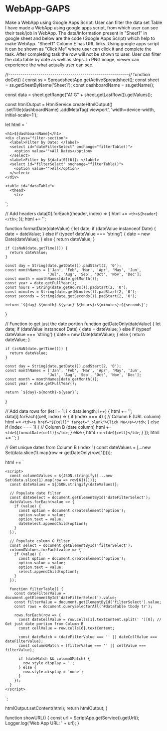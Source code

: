# WebApp-GAPS
Make a WebApp using Google Apps Script: User can filter the data set Table
I have made a WebApp using google apps script, from which user can see their task/job in WebApp. 
The data/information present in "Sheet1" in google sheet and below are the code (Google Apps Script) which help to make WebApp.
    "Sheet1" Column E has URL links. Using google apps script it can be shown as "Click Me" where user can click it and complete the task.
    After completing task the row will not be shown to user.
User can filter the data table by date as well as steps. 
In PNG image, viewer can experience the what actually user can see.





//------------------------------------------------------------//
function doGet() {
  const ss = SpreadsheetApp.getActiveSpreadsheet();
  const sheet = ss.getSheetByName('Sheet1');
  const dashboardName = ss.getName();
  
  const data = sheet.getRange("A1:G" + sheet.getLastRow()).getValues();
  
  const htmlOutput = HtmlService.createHtmlOutput()
    .setTitle(dashboardName)
    .addMetaTag('viewport', 'width=device-width, initial-scale=1');
  
  let html = `
    <style>
      table {
        width: 100%;
        border-collapse: collapse;
        margin: 20px 0;
      }
      th, td {
        border: 1px solid #ddd;
        padding: 8px;
        text-align: left;
      }
      th {
        background-color: #f2f2f2;
        position: sticky;
        top: 0;
        z-index: 1;
      }
      .filter-section {
        margin: 20px 0;
      }
      .filter-section select {
        margin-right: 20px;
      }
    </style>
    
    <h1>${dashboardName}</h1>
    <div class="filter-section">
      <label>Filter by Date: </label>
      <select id="dateFilterSelect" onchange="filterTable()">
        <option value="">All Dates</option>
      </select>
      <label>Filter by ${data[0][6]}: </label>
      <select id="filterSelect" onchange="filterTable()">
        <option value="">All</option>
      </select>
    </div>
    
    <table id="dataTable">
      <thead>
        <tr>
  `;
  
  // Add headers
  data[0].forEach((header, index) => {
    html += `<th>${header}</th>`;
  });
  html += '</tr></thead><tbody>';
  
  function formatDate(dateValue) {
    let date;
    if (dateValue instanceof Date) {
      date = dateValue;
    } else if (typeof dateValue === 'string') {
      date = new Date(dateValue);
    } else {
      return dateValue;
    }
    
    if (isNaN(date.getTime())) {
      return dateValue;
    }
    
    const day = String(date.getDate()).padStart(2, '0');
    const monthNames = ['Jan', 'Feb', 'Mar', 'Apr', 'May', 'Jun', 
                       'Jul', 'Aug', 'Sep', 'Oct', 'Nov', 'Dec'];
    const month = monthNames[date.getMonth()];
    const year = date.getFullYear();
    const hours = String(date.getHours()).padStart(2, '0');
    const minutes = String(date.getMinutes()).padStart(2, '0');
    const seconds = String(date.getSeconds()).padStart(2, '0');
    
    return `${day}-${month}-${year} ${hours}:${minutes}:${seconds}`;
  }
  
  // Function to get just the date portion
  function getDateOnly(dateValue) {
    let date;
    if (dateValue instanceof Date) {
      date = dateValue;
    } else if (typeof dateValue === 'string') {
      date = new Date(dateValue);
    } else {
      return dateValue;
    }
    
    if (isNaN(date.getTime())) {
      return dateValue;
    }
    
    const day = String(date.getDate()).padStart(2, '0');
    const monthNames = ['Jan', 'Feb', 'Mar', 'Apr', 'May', 'Jun', 
                       'Jul', 'Aug', 'Sep', 'Oct', 'Nov', 'Dec'];
    const month = monthNames[date.getMonth()];
    const year = date.getFullYear();
    
    return `${day}-${month}-${year}`;
  }
  
  // Add data rows
  for (let i = 1; i < data.length; i++) {
    html += '<tr>';
    data[i].forEach((cell, index) => {
      if (index === 4) { // Column E (URL column)
        html += `<td><a href="${cell}" target="_blank">Click Me</a></td>`;
      } else if (index === 1) { // Column B (date column)
        html += `<td>${formatDate(cell)}</td>`;
      } else {
        html += `<td>${cell}</td>`;
      }
    });
    html += '</tr>';
  }
  
  // Get unique dates from Column B (index 1)
  const dateValues = [...new Set(data.slice(1).map(row => getDateOnly(row[1])))];
  
  html += `
    </tbody>
    </table>
    
    <script>
      const columnGValues = ${JSON.stringify([...new Set(data.slice(1).map(row => row[6]))])};
      const dateValues = ${JSON.stringify(dateValues)};
      
      // Populate date filter
      const dateSelect = document.getElementById('dateFilterSelect');
      dateValues.forEach(value => {
        if (value) {
          const option = document.createElement('option');
          option.value = value;
          option.text = value;
          dateSelect.appendChild(option);
        }
      });
      
      // Populate column G filter
      const select = document.getElementById('filterSelect');
      columnGValues.forEach(value => {
        if (value) {
          const option = document.createElement('option');
          option.value = value;
          option.text = value;
          select.appendChild(option);
        }
      });
      
      function filterTable() {
        const dateFilterValue = document.getElementById('dateFilterSelect').value;
        const filterValue = document.getElementById('filterSelect').value;
        const rows = document.querySelectorAll('#dataTable tbody tr');
        
        rows.forEach(row => {
          const dateCellValue = row.cells[1].textContent.split(' ')[0]; // Get just date portion from Column B
          const cellValue = row.cells[6].textContent;
          
          const dateMatch = (dateFilterValue === '' || dateCellValue === dateFilterValue);
          const columnGMatch = (filterValue === '' || cellValue === filterValue);
          
          if (dateMatch && columnGMatch) {
            row.style.display = '';
          } else {
            row.style.display = 'none';
          }
        });
      }
    </script>
  `;
  
  htmlOutput.setContent(html);
  return htmlOutput;
}

function showURL() {
  const url = ScriptApp.getService().getUrl();
  Logger.log('Web App URL: ' + url);
}
